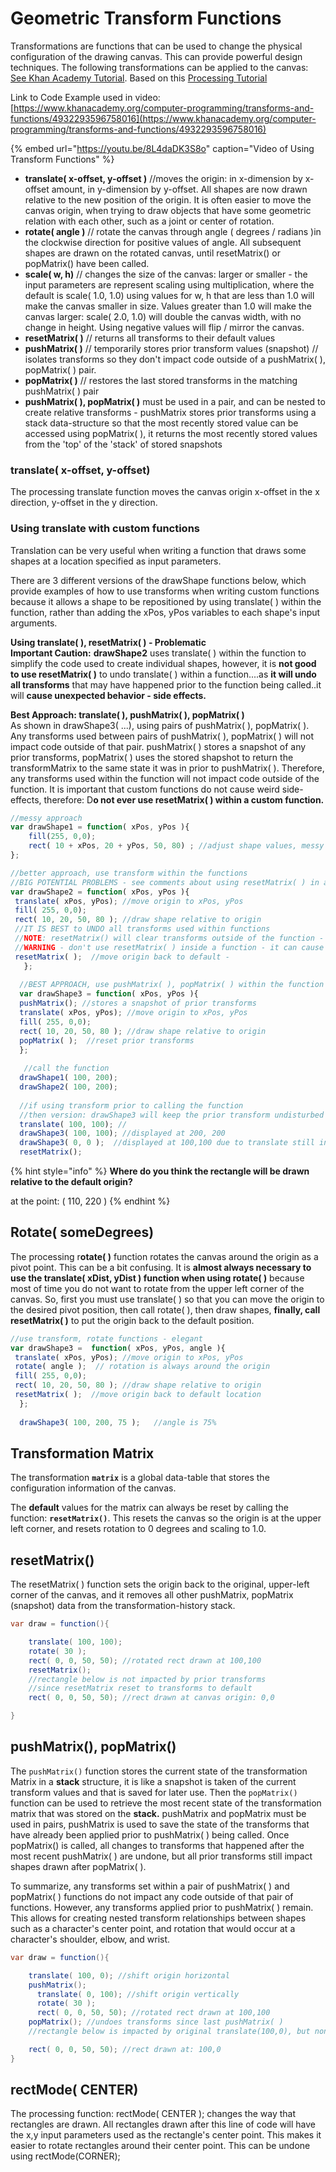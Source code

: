 # Geometric Transform Functions

Transformations are functions that can be used to change the physical configuration of the drawing canvas. This can provide powerful design techniques. The following transformations can be applied to the canvas: [See Khan Academy Tutorial](https://www.khanacademy.org/computing/computer-programming/programming-games-visualizations/programming-transformations/a/translation). Based on this [Processing Tutorial](https://www.processing.org/tutorials/transform2d/)

Link to Code Example used in video:  [https://www.khanacademy.org/computer-programming/transforms-and-functions/4932293596758016](https://www.khanacademy.org/computer-programming/transforms-and-functions/4932293596758016)

{% embed url="https://youtu.be/8L4daDK3S8o" caption="Video of Using Transform Functions" %}

* **translate\( x-offset, y-offset \)** //moves the origin:  in x-dimension by x-offset amount, in y-dimension by y-offset. All shapes are now drawn relative to the new position of the origin. It is often easier to move the canvas origin, when trying to draw objects that have some geometric relation with each other, such as a joint or center of rotation.
* **rotate\( angle \)** // rotate the canvas through angle \( degrees / radians \)in the clockwise direction for positive values of angle. All subsequent shapes are drawn on the rotated canvas, until resetMatrix\(\) or popMatrix\(\) have been called.
* **scale\( w, h\)** // changes the size of the canvas: larger or smaller - the input parameters are represent scaling using multiplication,  where the default is scale\( 1.0, 1.0\) using values for w, h that are less than 1.0 will make the canvas smaller in size.  Values greater than 1.0 will make the canvas larger: scale\( 2.0, 1.0\) will double the canvas width, with no change in height.  Using negative values will flip / mirror the canvas.
* **resetMatrix\( \)** // returns all transforms to their default values
* **pushMatrix\( \)** // temporarily stores prior transform values \(snapshot\) // isolates transforms so they don't impact code outside of a pushMatrix\( \), popMatrix\( \) pair.
* **popMatrix\( \)** // restores the last stored transforms in the matching pushMatrix\( \) pair
* **pushMatrix\( \), popMatrix\( \)** must be used in a pair, and can be nested to create relative transforms - pushMatrix stores prior transforms using a stack data-structure so that the most recently stored value can be accessed using popMatrix\( \), it returns the most recently stored values from the 'top' of the 'stack' of stored snapshots

### translate\( x-offset, y-offset\)

The processing translate function moves the canvas origin x-offset in the x direction, y-offset in the y direction.  

### Using translate with custom functions

Translation can be very useful when writing a function that draws some shapes at a location specified as input parameters.    
  
There are 3 different versions of the drawShape functions below, which provide examples of how to use transforms when writing custom functions because it allows a shape to be repositioned by using translate\( \) within the function, rather than adding the xPos, yPos variables to each shape's input arguments.   

**Using  translate\( \), resetMatrix\( \) - Problematic**   
**Important Caution:**  **drawShape2** uses translate\( \) within the function to simplify the code used to create individual shapes, however, it is **not good to use resetMatrix\( \)** to undo translate\( \) within a function....as **it will undo all transforms** that may have happened prior to the function being called..it will **cause unexpected behavior - side effects.**  
  
**Best Approach:  translate\( \), pushMatrix\( \), popMatrix\( \)**  
As shown in drawShape3\( ...\), using pairs of pushMatrix\( \), popMatrix\( \). Any transforms used between pairs of pushMatrix\( \), popMatrix\( \) will not impact code outside of that pair.  pushMatrix\( \) stores a snapshot of any prior transforms, popMatrix\( \) uses the stored shapshot to return the transformMatrix to the same state it was in prior to pushMatrix\( \).  Therefore, any transforms used within the function will not impact code outside of the function.  It is important that custom functions do not cause weird side-effects, therefore: D**o not ever use resetMatrix\( \) within a custom function.**

```javascript
//messy approach 
var drawShape1 = function( xPos, yPos ){  
    fill(255, 0,0);
    rect( 10 + xPos, 20 + yPos, 50, 80) ; //adjust shape values, messy
};

//better approach, use transform within the functions
//BIG POTENTIAL PROBLEMS - see comments about using resetMatrix( ) in a function
var drawShape2 = function( xPos, yPos ){
 translate( xPos, yPos); //move origin to xPos, yPos
 fill( 255, 0,0);
 rect( 10, 20, 50, 80 ); //draw shape relative to origin
 //IT IS BEST to UNDO all transforms used within functions  
 //NOTE: resetMatrix() will clear transforms outside of the function - NOT IDEAL
 //WARNING - don't use resetMatrix( ) inside a function - it can cause odd side-effects
 resetMatrix( );  //move origin back to default - 
   };
  
  //BEST APPROACH, use pushMatrix( ), popMatrix( ) within the function
  var drawShape3 = function( xPos, yPos ){
  pushMatrix(); //stores a snapshot of prior transforms
  translate( xPos, yPos); //move origin to xPos, yPos
  fill( 255, 0,0);
  rect( 10, 20, 50, 80 ); //draw shape relative to origin
  popMatrix( );  //reset prior transforms
  };
  
   //call the function
  drawShape1( 100, 200); 
  drawShape2( 100, 200); 
  
  //if using transform prior to calling the function
  //then version: drawShape3 will keep the prior transform undisturbed
  translate( 100, 100); //
  drawShape3( 100, 100); //displayed at 200, 200
  drawShape3( 0, 0 );  //displayed at 100,100 due to translate still in effect
  resetMatrix();
```

{% hint style="info" %}
**Where do you think the rectangle will be drawn relative to the default origin?**

at the point:  \( 110, 220 \)
{% endhint %}

## Rotate\( someDegrees\)

The processing r**otate\( \)** function rotates the canvas around the origin as a pivot point.  This can be a bit confusing.  It is **almost always necessary to use the translate\( xDist, yDist \) function when using rotate\( \)** because most of time you do not want to rotate from the upper left corner of the canvas.  So, first you must use translate\( \) so that you can move the origin to the desired pivot position, then call rotate\( \), then draw shapes, **finally, call resetMatrix\( \)** to put the origin back to the default position.  

```javascript
//use transform, rotate functions - elegant
var drawShape3 =  function( xPos, yPos, angle ){
 translate( xPos, yPos); //move origin to xPos, yPos
 rotate( angle );  // rotation is always around the origin
 fill( 255, 0,0);
 rect( 10, 20, 50, 80 ); //draw shape relative to origin
 resetMatrix( );  //move origin back to default location
  };
  
  drawShape3( 100, 200, 75 );   //angle is 75% 
```

## Transformation Matrix

The transformation **`matrix`** is a global data-table that stores the configuration information of the canvas. 

The **default** values for the matrix can always be reset by calling the function: **`resetMatrix()`**. This resets the canvas so the origin is at the upper left corner, and resets rotation to 0 degrees and scaling to 1.0.

## resetMatrix\(\)

The resetMatrix\( \) function sets the origin back to the original, upper-left corner of the canvas, and it removes all other pushMatrix, popMatrix \(snapshot\) data from the transformation-history stack.

```java
var draw = function(){

    translate( 100, 100);
    rotate( 30 );
    rect( 0, 0, 50, 50); //rotated rect drawn at 100,100
    resetMatrix();
    //rectangle below is not impacted by prior transforms
    //since resetMatrix reset to transforms to default 
    rect( 0, 0, 50, 50); //rect drawn at canvas origin: 0,0

}
```

## pushMatrix\(\), popMatrix\(\)

The `pushMatrix()` function stores the current state of the transformation Matrix in a **stack** structure, it is like a snapshot is taken of the current transform values and that is saved for later use. Then the `popMatrix()` function can be used to retrieve the most recent state of the transformation matrix that was stored on the **stack.** pushMatrix and popMatrix must be used in pairs, pushMatrix is used to save the state of the transforms that have already been applied prior to pushMatrix\( \) being called. Once popMatrix\(\) is called, all changes to transforms that happened after the most recent pushMatrix\( \) are undone, but all prior transforms still impact shapes drawn after popMatrix\( \). 

To summarize, any transforms set within a pair of pushMatrix\( \) and popMatrix\( \) functions do not impact any code outside of that pair of functions. However, any transforms applied prior to pushMatrix\( \) remain. This allows for creating nested transform relationships between shapes such as a character's center point, and rotation that would occur at a character's shoulder, elbow, and wrist.

```java
var draw = function(){

    translate( 100, 0); //shift origin horizontal 
    pushMatrix();
      translate( 0, 100); //shift origin vertically
      rotate( 30 ); 
      rect( 0, 0, 50, 50); //rotated rect drawn at 100,100
    popMatrix(); //undoes transforms since last pushMatrix( )
    //rectangle below is impacted by original translate(100,0), but none of the changes inside pushMatrix(), popMatrix( ) pair.

    rect( 0, 0, 50, 50); //rect drawn at: 100,0
}
```

## rectMode\( CENTER\)

The processing function: rectMode\( CENTER \); changes the way that rectangles are drawn. All rectangles drawn after this line of code will have the x,y input parameters used as the rectangle's center point. This makes it easier to rotate rectangles around their center point. This can be undone using rectMode\(CORNER\);

